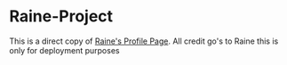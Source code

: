 # Raine-Project
This is a direct copy of [Raine's Profile Page](https://github.com/RaineGu/Profile_Page).
All credit go's to Raine this is only for deployment purposes
